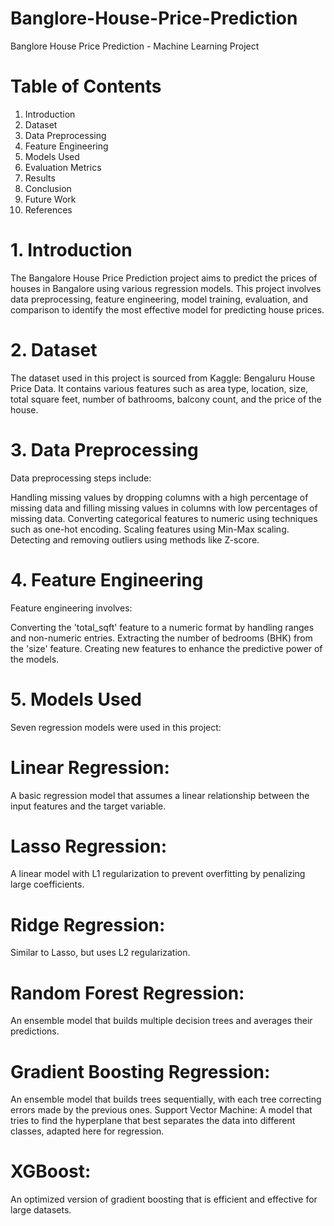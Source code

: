 # Banglore-House-Price-Prediction
Banglore House Price Prediction - Machine Learning Project
# Table of Contents
1. Introduction
2. Dataset
3. Data Preprocessing
4. Feature Engineering
5. Models Used
6. Evaluation Metrics
7. Results
8. Conclusion
9. Future Work
10. References


# 1. Introduction
The Bangalore House Price Prediction project aims to predict the prices of houses in Bangalore using various regression models. This project involves data preprocessing, feature engineering, model training, evaluation, and comparison to identify the most effective model for predicting house prices.

# 2. Dataset
The dataset used in this project is sourced from Kaggle: Bengaluru House Price Data. It contains various features such as area type, location, size, total square feet, number of bathrooms, balcony count, and the price of the house.

# 3. Data Preprocessing
Data preprocessing steps include:

Handling missing values by dropping columns with a high percentage of missing data and filling missing values in columns with low percentages of missing data.
Converting categorical features to numeric using techniques such as one-hot encoding.
Scaling features using Min-Max scaling.
Detecting and removing outliers using methods like Z-score.

# 4. Feature Engineering
Feature engineering involves:

Converting the 'total_sqft' feature to a numeric format by handling ranges and non-numeric entries.
Extracting the number of bedrooms (BHK) from the 'size' feature.
Creating new features to enhance the predictive power of the models.

# 5. Models Used
Seven regression models were used in this project:

# Linear Regression: 
A basic regression model that assumes a linear relationship between the input features and the target variable.
# Lasso Regression: 
A linear model with L1 regularization to prevent overfitting by penalizing large coefficients.
# Ridge Regression:
Similar to Lasso, but uses L2 regularization.
# Random Forest Regression: 
An ensemble model that builds multiple decision trees and averages their predictions.
# Gradient Boosting Regression:
An ensemble model that builds trees sequentially, with each tree correcting errors made by the previous ones.
Support Vector Machine: A model that tries to find the hyperplane that best separates the data into different classes, adapted here for regression.
# XGBoost: 
An optimized version of gradient boosting that is efficient and effective for large datasets.
